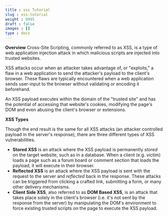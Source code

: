 ```yaml
---
title : xss Tutorial
slug : xss-tutorial
weight : 9995
draft : false
images : []
type : docs
---
```


**Overview**
Cross-Site Scripting, commonly referred to as XSS, is a type of web application injection attack in which malicious scripts are injected into trusted websites.

XSS attacks occur when an attacker takes advantage of, or "exploits," a flaw in a web application to send the attacker's payload to the client's browser. These flaws are typically encountered when a web application sends user-input to the browser without validating or encoding it beforehand.

An XSS payload executes within the domain of the "trusted site" and has the potential of accessing that website's cookies, modifying the page's DOM and even abusing the client's browser or extensions.

**XSS Types**

Though the end result is the same for all XSS attacks (an attacker controlled payload in the server's response), there are three different types of XSS vulnerabilities.

 - **Stored XSS** is an attack where the XSS payload is permanently _stored_ on the target website, such as in a database. When a client (e.g. victim) loads a page such as a forum board or comment section that loads the payload, it will execute in their browser.
 - **Reflected XSS** is an attack where the XSS payload is sent with the request to the server and _reflected_ back in the response. These attacks can be triggered from clicking a crafted link, submitting a form, or many other delivery mechanisms.
 - **Client Side XSS**, also referred to as **DOM Based XSS**, is an attack that takes place solely in the client's browser (i.e. it's not sent by the response from the server) by manipulating the DOM's environment to force existing trusted scripts on the page to execute the XSS payload.

